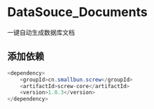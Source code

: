 # DataSouce_Documents
一键自动生成数据库文档
## 添加依赖
```java
<dependency>
    <groupId>cn.smallbun.screw</groupId>
    <artifactId>screw-core</artifactId>
    <version>1.0.3</version>
</dependency>
```
